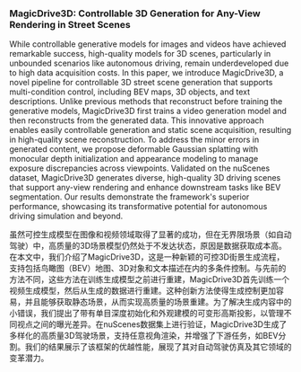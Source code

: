 ### MagicDrive3D: Controllable 3D Generation for Any-View Rendering in Street Scenes

While controllable generative models for images and videos have achieved remarkable success, high-quality models for 3D scenes, particularly in unbounded scenarios like autonomous driving, remain underdeveloped due to high data acquisition costs. In this paper, we introduce MagicDrive3D, a novel pipeline for controllable 3D street scene generation that supports multi-condition control, including BEV maps, 3D objects, and text descriptions. Unlike previous methods that reconstruct before training the generative models, MagicDrive3D first trains a video generation model and then reconstructs from the generated data. This innovative approach enables easily controllable generation and static scene acquisition, resulting in high-quality scene reconstruction. To address the minor errors in generated content, we propose deformable Gaussian splatting with monocular depth initialization and appearance modeling to manage exposure discrepancies across viewpoints. Validated on the nuScenes dataset, MagicDrive3D generates diverse, high-quality 3D driving scenes that support any-view rendering and enhance downstream tasks like BEV segmentation. Our results demonstrate the framework's superior performance, showcasing its transformative potential for autonomous driving simulation and beyond.

虽然可控生成模型在图像和视频领域取得了显著的成功，但在无界限场景（如自动驾驶）中，高质量的3D场景模型仍然处于不发达状态，原因是数据获取成本高。在本文中，我们介绍了MagicDrive3D，这是一种新颖的可控3D街景生成流程，支持包括鸟瞰图（BEV）地图、3D对象和文本描述在内的多条件控制。与先前的方法不同，这些方法在训练生成模型之前进行重建，MagicDrive3D首先训练一个视频生成模型，然后从生成的数据进行重建。这种创新方法使得生成控制更加容易，并且能够获取静态场景，从而实现高质量的场景重建。为了解决生成内容中的小错误，我们提出了带有单目深度初始化和外观建模的可变形高斯投影，以管理不同视点之间的曝光差异。在nuScenes数据集上进行验证，MagicDrive3D生成了多样化的高质量3D驾驶场景，支持任意视角渲染，并增强了下游任务，如BEV分割。我们的结果展示了该框架的优越性能，展现了其对自动驾驶仿真及其它领域的变革潜力。

